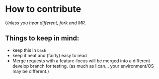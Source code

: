 # How to contribute
_Unless you hear different, fork and MR._

## Things to keep in mind:
- keep this in ```bash```
- keep it neat and (fairly) easy to read
- Merge requests with a feature-focus will be merged into a different develop branch for testing. (as much as I can... your environment/OS may be different.)
